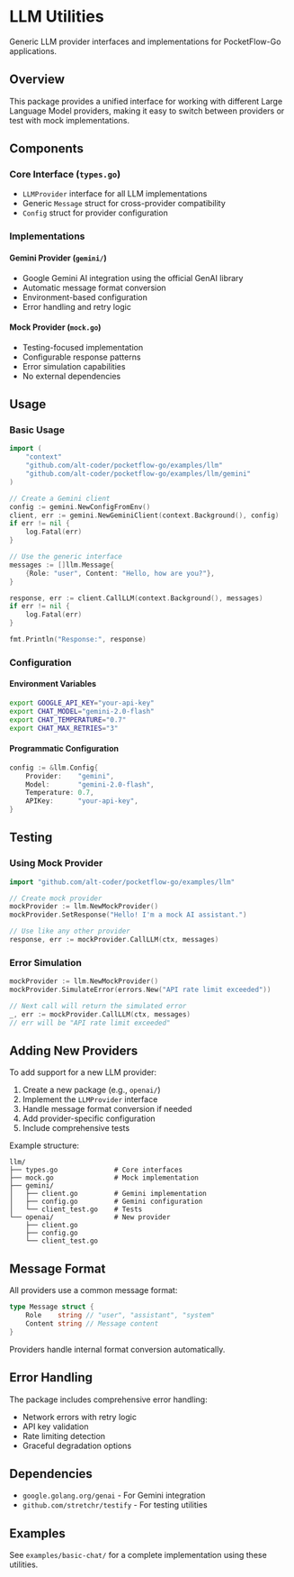 # LLM Utilities

Generic LLM provider interfaces and implementations for PocketFlow-Go applications.

## Overview

This package provides a unified interface for working with different Large Language Model providers, making it easy to switch between providers or test with mock implementations.

## Components

### Core Interface (`types.go`)
- `LLMProvider` interface for all LLM implementations
- Generic `Message` struct for cross-provider compatibility
- `Config` struct for provider configuration

### Implementations

#### Gemini Provider (`gemini/`)
- Google Gemini AI integration using the official GenAI library
- Automatic message format conversion
- Environment-based configuration
- Error handling and retry logic

#### Mock Provider (`mock.go`)
- Testing-focused implementation
- Configurable response patterns
- Error simulation capabilities
- No external dependencies

## Usage

### Basic Usage

```go
import (
    "context"
    "github.com/alt-coder/pocketflow-go/examples/llm"
    "github.com/alt-coder/pocketflow-go/examples/llm/gemini"
)

// Create a Gemini client
config := gemini.NewConfigFromEnv()
client, err := gemini.NewGeminiClient(context.Background(), config)
if err != nil {
    log.Fatal(err)
}

// Use the generic interface
messages := []llm.Message{
    {Role: "user", Content: "Hello, how are you?"},
}

response, err := client.CallLLM(context.Background(), messages)
if err != nil {
    log.Fatal(err)
}

fmt.Println("Response:", response)
```

### Configuration

#### Environment Variables
```bash
export GOOGLE_API_KEY="your-api-key"
export CHAT_MODEL="gemini-2.0-flash"
export CHAT_TEMPERATURE="0.7"
export CHAT_MAX_RETRIES="3"
```

#### Programmatic Configuration
```go
config := &llm.Config{
    Provider:    "gemini",
    Model:       "gemini-2.0-flash",
    Temperature: 0.7,
    APIKey:      "your-api-key",
}
```

## Testing

### Using Mock Provider

```go
import "github.com/alt-coder/pocketflow-go/examples/llm"

// Create mock provider
mockProvider := llm.NewMockProvider()
mockProvider.SetResponse("Hello! I'm a mock AI assistant.")

// Use like any other provider
response, err := mockProvider.CallLLM(ctx, messages)
```

### Error Simulation

```go
mockProvider := llm.NewMockProvider()
mockProvider.SimulateError(errors.New("API rate limit exceeded"))

// Next call will return the simulated error
_, err := mockProvider.CallLLM(ctx, messages)
// err will be "API rate limit exceeded"
```

## Adding New Providers

To add support for a new LLM provider:

1. Create a new package (e.g., `openai/`)
2. Implement the `LLMProvider` interface
3. Handle message format conversion if needed
4. Add provider-specific configuration
5. Include comprehensive tests

Example structure:
```
llm/
├── types.go              # Core interfaces
├── mock.go               # Mock implementation
├── gemini/
│   ├── client.go         # Gemini implementation
│   ├── config.go         # Gemini configuration
│   └── client_test.go    # Tests
└── openai/               # New provider
    ├── client.go
    ├── config.go
    └── client_test.go
```

## Message Format

All providers use a common message format:

```go
type Message struct {
    Role    string // "user", "assistant", "system"
    Content string // Message content
}
```

Providers handle internal format conversion automatically.

## Error Handling

The package includes comprehensive error handling:

- Network errors with retry logic
- API key validation
- Rate limiting detection
- Graceful degradation options

## Dependencies

- `google.golang.org/genai` - For Gemini integration
- `github.com/stretchr/testify` - For testing utilities

## Examples

See `examples/basic-chat/` for a complete implementation using these utilities.